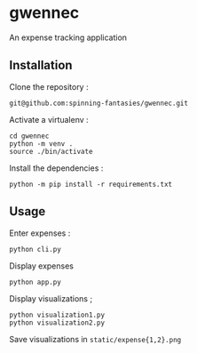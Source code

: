 # gwennec

An expense tracking application

## Installation

Clone the repository :

```
git@github.com:spinning-fantasies/gwennec.git
```

Activate a virtualenv :

```
cd gwennec
python -m venv .
source ./bin/activate
```

Install the dependencies :

```
python -m pip install -r requirements.txt
```

## Usage

Enter expenses :

```
python cli.py
```

Display expenses

```
python app.py
```

Display visualizations ;

```
python visualization1.py
python visualization2.py
```

Save visualizations in `static/expense{1,2}.png`
